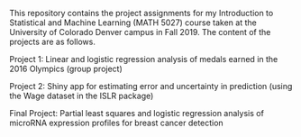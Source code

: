 This repository contains the project assignments for my Introduction to Statistical and Machine Learning (MATH 5027) course taken at the University of Colorado Denver campus in Fall 2019. The content of the projects are as follows.

Project 1: Linear and logistic regression analysis of medals earned in the 2016 Olympics (group project)

Project 2: Shiny app for estimating error and uncertainty in prediction (using the Wage dataset in the ISLR package)

Final Project: Partial least squares and logistic regression analysis of microRNA expression profiles for breast cancer detection
